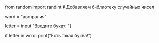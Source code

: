 

from random import randint # Добавляем библиотеку случайных чисел



word = "австралия"

letter = input("Введите букву: ")

if letter in word:
    print("Есть такая буква!")
    
